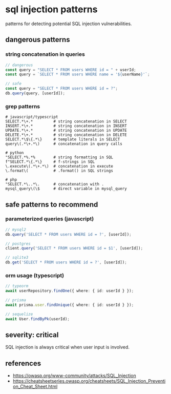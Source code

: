# sql injection patterns

patterns for detecting potential SQL injection vulnerabilities.

## dangerous patterns

### string concatenation in queries

```javascript
// dangerous
const query = "SELECT * FROM users WHERE id = " + userId;
const query = `SELECT * FROM users WHERE name = '${userName}'`;

// safe
const query = "SELECT * FROM users WHERE id = ?";
db.query(query, [userId]);
```

### grep patterns

```
# javascript/typescript
SELECT.*\+.*         # string concatenation in SELECT
INSERT.*\+.*         # string concatenation in INSERT
UPDATE.*\+.*         # string concatenation in UPDATE
DELETE.*\+.*         # string concatenation in DELETE
SELECT.*\$\{.*\}     # template literals in SELECT
query\(.*\+.*\)      # concatenation in query calls

# python
"SELECT.*%.*%        # string formatting in SQL
f"SELECT.*\{.*\}     # f-strings in SQL
\.execute\(.*\+.*\)  # concatenation in execute
\.format\(           # .format() in SQL strings

# php
"SELECT.*\..*\.      # concatenation with .
mysql_query\(\$      # direct variable in mysql_query
```

## safe patterns to recommend

### parameterized queries (javascript)

```javascript
// mysql2
db.query('SELECT * FROM users WHERE id = ?', [userId]);

// postgres
client.query('SELECT * FROM users WHERE id = $1', [userId]);

// sqlite3
db.get('SELECT * FROM users WHERE id = ?', [userId]);
```

### orm usage (typescript)

```typescript
// typeorm
await userRepository.findOne({ where: { id: userId } });

// prisma
await prisma.user.findUnique({ where: { id: userId } });

// sequelize
await User.findByPk(userId);
```

## severity: critical

SQL injection is always critical when user input is involved.

## references

- https://owasp.org/www-community/attacks/SQL_Injection
- https://cheatsheetseries.owasp.org/cheatsheets/SQL_Injection_Prevention_Cheat_Sheet.html
